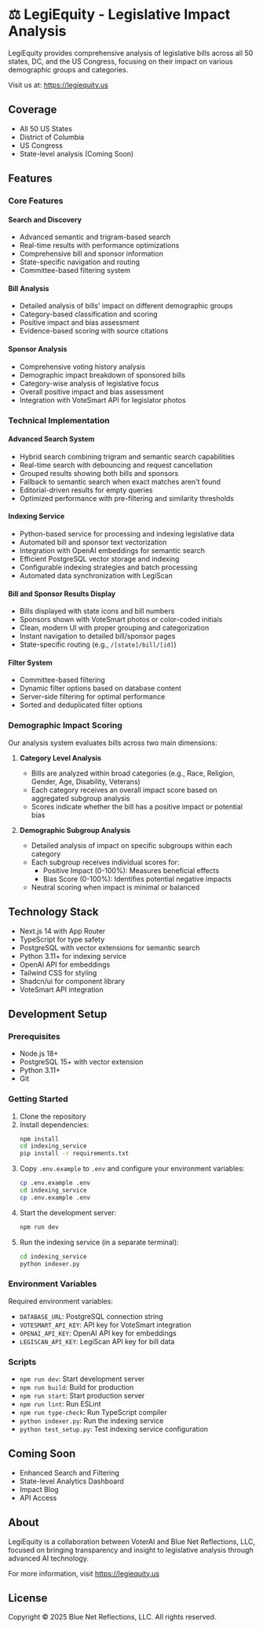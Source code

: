 # ⚖ LegiEquity - Legislative Impact Analysis

LegiEquity provides comprehensive analysis of legislative bills across all 50 states, DC, and the US Congress, focusing on their impact on various demographic groups and categories.

Visit us at: https://legiequity.us

## Coverage

- All 50 US States
- District of Columbia
- US Congress
- State-level analysis (Coming Soon)

## Features

### Core Features

#### Search and Discovery
- Advanced semantic and trigram-based search
- Real-time results with performance optimizations
- Comprehensive bill and sponsor information
- State-specific navigation and routing
- Committee-based filtering system

#### Bill Analysis
- Detailed analysis of bills' impact on different demographic groups
- Category-based classification and scoring
- Positive impact and bias assessment
- Evidence-based scoring with source citations

#### Sponsor Analysis
- Comprehensive voting history analysis
- Demographic impact breakdown of sponsored bills
- Category-wise analysis of legislative focus
- Overall positive impact and bias assessment
- Integration with VoteSmart API for legislator photos

### Technical Implementation

#### Advanced Search System
- Hybrid search combining trigram and semantic search capabilities
- Real-time search with debouncing and request cancellation
- Grouped results showing both bills and sponsors
- Fallback to semantic search when exact matches aren't found
- Editorial-driven results for empty queries
- Optimized performance with pre-filtering and similarity thresholds

#### Indexing Service
- Python-based service for processing and indexing legislative data
- Automated bill and sponsor text vectorization
- Integration with OpenAI embeddings for semantic search
- Efficient PostgreSQL vector storage and indexing
- Configurable indexing strategies and batch processing
- Automated data synchronization with LegiScan

#### Bill and Sponsor Results Display
- Bills displayed with state icons and bill numbers
- Sponsors shown with VoteSmart photos or color-coded initials
- Clean, modern UI with proper grouping and categorization
- Instant navigation to detailed bill/sponsor pages
- State-specific routing (e.g., `/[state]/bill/[id]`)

#### Filter System
- Committee-based filtering
- Dynamic filter options based on database content
- Server-side filtering for optimal performance
- Sorted and deduplicated filter options

### Demographic Impact Scoring
Our analysis system evaluates bills across two main dimensions:

1. **Category Level Analysis**
   - Bills are analyzed within broad categories (e.g., Race, Religion, Gender, Age, Disability, Veterans)
   - Each category receives an overall impact score based on aggregated subgroup analysis
   - Scores indicate whether the bill has a positive impact or potential bias

2. **Demographic Subgroup Analysis**
   - Detailed analysis of impact on specific subgroups within each category
   - Each subgroup receives individual scores for:
     - Positive Impact (0-100%): Measures beneficial effects
     - Bias Score (0-100%): Identifies potential negative impacts
   - Neutral scoring when impact is minimal or balanced

## Technology Stack
- Next.js 14 with App Router
- TypeScript for type safety
- PostgreSQL with vector extensions for semantic search
- Python 3.11+ for indexing service
- OpenAI API for embeddings
- Tailwind CSS for styling
- Shadcn/ui for component library
- VoteSmart API integration

## Development Setup

### Prerequisites
- Node.js 18+
- PostgreSQL 15+ with vector extension
- Python 3.11+
- Git

### Getting Started

1. Clone the repository
2. Install dependencies:
   ```bash
   npm install
   cd indexing_service
   pip install -r requirements.txt
   ```
3. Copy `.env.example` to `.env` and configure your environment variables:
   ```bash
   cp .env.example .env
   cd indexing_service
   cp .env.example .env
   ```
4. Start the development server:
   ```bash
   npm run dev
   ```
5. Run the indexing service (in a separate terminal):
   ```bash
   cd indexing_service
   python indexer.py
   ```

### Environment Variables
Required environment variables:
- `DATABASE_URL`: PostgreSQL connection string
- `VOTESMART_API_KEY`: API key for VoteSmart integration
- `OPENAI_API_KEY`: OpenAI API key for embeddings
- `LEGISCAN_API_KEY`: LegiScan API key for bill data

### Scripts
- `npm run dev`: Start development server
- `npm run build`: Build for production
- `npm run start`: Start production server
- `npm run lint`: Run ESLint
- `npm run type-check`: Run TypeScript compiler
- `python indexer.py`: Run the indexing service
- `python test_setup.py`: Test indexing service configuration

## Coming Soon

- Enhanced Search and Filtering
- State-level Analytics Dashboard
- Impact Blog
- API Access

## About

LegiEquity is a collaboration between VoterAI and Blue Net Reflections, LLC, focused on bringing transparency and insight to legislative analysis through advanced AI technology.

For more information, visit https://legiequity.us

## License

Copyright © 2025 Blue Net Reflections, LLC. All rights reserved.
